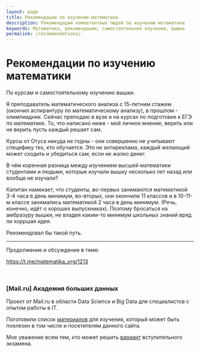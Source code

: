 ```yaml
---
layout: page
title: Рекомендации по изучению математики
description: Рекомендации компетентных людей по изучению математики
keywords: Математика, рекомендации, самостоятельное изучение, вышка
permalink: /recommendations/
---
```


# Рекомендации по изучению математики

По курсам и самостоятельному изучению вышки.

Я преподаватель математического анализа с 15-летним стажем (окончил аспирантуру по математическому анализу), в прошлом - олимпиадник. Сейчас преподаю в вузе и на курсах по подготовке к ЕГЭ по математике. То, что написано ниже - моё личное мнение, верить или не верить пусть каждый решает сам.

Курсы от Отуса никуда не годны - они совершенно не учитывают специфику тех, кто обучается. Это не антиреклама, каждый желающий может сходить и убедиться сам, если не жалко денег.

В чём коренная разница между изучением высшей математики студентами и людьми, которые изучали вышку несколько лет назад или вообще не изучали?

Капитан намекает, что студенты, во-первых занимаются математикой 3-4 часа в день минимум, во-вторых, они окончили 11 классов и в 10-11-м классе занимались математикой 2 часа в день минимум. (Речь, конечно, идёт о хороших выпускниках). Поэтому бросаться на амбразуру вышки, не владея каким-то минимум школьных знаний вряд ли хорршая идея.

Рекомендовал бы такой путь.

---

Продолжение и обсуждение в теме:

https://t.me/matematika_org/1213

<br/>

### [Mail.ru] Академия больших данных

Проект от Mail.ru в области Data Science и Big Data для специалистов с опытом работы в IT.

Поготовили список <a href="//matematika.info/files/made/2020_MADE_Syllabus.pdf">материалов</a> для изучения, который может быть поелезен в том числе и посетителям данного сайта.

Мое уважение всем тем, кто может решить <a href="//matematika.info/files/made/2020_MADE_demo_Math.pdf">вариант</a> вступительного экзамена.
